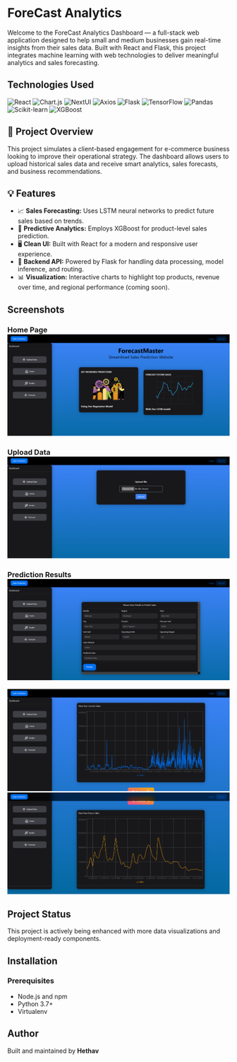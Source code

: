 # ForeCast Analytics

Welcome to the ForeCast Analytics Dashboard — a full-stack web application designed to help small and medium businesses gain real-time insights from their sales data. Built with React and Flask, this project integrates machine learning with web technologies to deliver meaningful analytics and sales forecasting.

## Technologies Used

![React](https://img.shields.io/badge/React-61DAFB?style=for-the-badge&logo=react&logoColor=black) ![Chart.js](https://img.shields.io/badge/Chart.js-F6B41B?style=for-the-badge&logo=chart.js&logoColor=white) ![NextUI](https://img.shields.io/badge/NextUI-000000?style=for-the-badge&logo=nextui&logoColor=white) ![Axios](https://img.shields.io/badge/Axios-5A29E6?style=for-the-badge&logo=axios&logoColor=white) ![Flask](https://img.shields.io/badge/Flask-000000?style=for-the-badge&logo=flask&logoColor=white) ![TensorFlow](https://img.shields.io/badge/TensorFlow-FF6F00?style=for-the-badge&logo=tensorflow&logoColor=white) ![Pandas](https://img.shields.io/badge/Pandas-150458?style=for-the-badge&logo=pandas&logoColor=white) ![Scikit-learn](https://img.shields.io/badge/Scikit-learn-F7931E?style=for-the-badge&logo=scikit-learn&logoColor=white) ![XGBoost](https://img.shields.io/badge/XGBoost-3A8E4F?style=for-the-badge&logo=xgboost&logoColor=white)

## 🚀 Project Overview

This project simulates a client-based engagement for e-commerce business looking to improve their operational strategy. The dashboard allows users to upload historical sales data and receive smart analytics, sales forecasts, and business recommendations.

## 💡 Features

- 📈 **Sales Forecasting:** Uses LSTM neural networks to predict future sales based on trends.
- 🎯 **Predictive Analytics:** Employs XGBoost for product-level sales prediction.
- 🖥️ **Clean UI:** Built with React for a modern and responsive user experience.
- 🔄 **Backend API:** Powered by Flask for handling data processing, model inference, and routing.
- 📊 **Visualization:** Interactive charts to highlight top products, revenue over time, and regional performance (coming soon).

## Screenshots

### Home Page ![homepage](assets/homepagescreenshot.png)

### Upload Data ![upload](assets/uploadscreenshot.png)

### Prediction Results ![regression](assets/lstmscreenshot.png)

![pastsales](assets/pastsalesscreenshot.png)
![futuresales](assets/futuresalesscreenshot.png)

## Project Status

This project is actively being enhanced with more data visualizations and deployment-ready components.

## Installation

### Prerequisites

- Node.js and npm
- Python 3.7+
- Virtualenv

## Author

Built and maintained by **Hethav**
